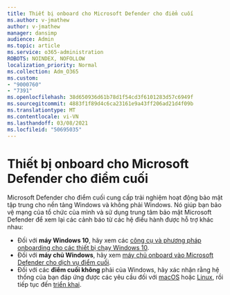 ```yaml
---
title: Thiết bị onboard cho Microsoft Defender cho điểm cuối
ms.author: v-jmathew
author: v-jmathew
manager: dansimp
audience: Admin
ms.topic: article
ms.service: o365-administration
ROBOTS: NOINDEX, NOFOLLOW
localization_priority: Normal
ms.collection: Adm_O365
ms.custom:
- "9000760"
- "7391"
ms.openlocfilehash: 38d650936d61b78d1f54cd3f6101283d57c6949f
ms.sourcegitcommit: 4883f1f89d4c6ca23161e9a43ff206ad21d4f09b
ms.translationtype: MT
ms.contentlocale: vi-VN
ms.lasthandoff: 03/08/2021
ms.locfileid: "50695035"
---
```

# <a name="onboard-devices-to-microsoft-defender-for-endpoint"></a>Thiết bị onboard cho Microsoft Defender cho điểm cuối

Microsoft Defender cho điểm cuối cung cấp trải nghiệm hoạt động bảo mật tập trung cho nền tảng Windows và không phải Windows. Nó giúp bạn bảo vệ mạng của tổ chức của mình và sử dụng trung tâm bảo mật Microsoft Defender để xem lại các cảnh báo từ các hệ điều hành được hỗ trợ khác nhau:

- Đối với **máy Windows 10**, hãy xem các [công cụ và phương pháp onboarding cho các thiết bị chạy Windows 10](https://go.microsoft.com/fwlink/?linkid=2143460).
- Đối với **máy chủ Windows**, hãy xem [máy chủ onboard vào Microsoft Defender cho dịch vụ điểm cuối](https://go.microsoft.com/fwlink/?linkid=2143627).
- Đối với các **điểm cuối không** phải của Windows, hãy xác nhận rằng hệ thống của bạn đáp ứng được các yêu cầu đối với [macOS](https://go.microsoft.com/fwlink/?linkid=2143461) hoặc [Linux](https://go.microsoft.com/fwlink/?linkid=2143462), rồi tiếp tục đến [triển khai](https://go.microsoft.com/fwlink/?linkid=2143628).
